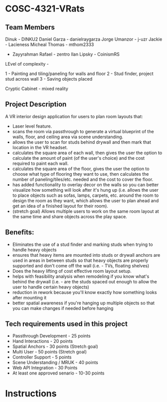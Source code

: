 # COSC-4321-VRats

## Team Members
Dinuk - DINKU2
Daniel Garza - danielraygarza 
Jorge Umanzor - j-uzr
Jackie - Lacieness
Micheal Thomas - mthom2333
- Zayyrahman 
Rafael - zentro
Ilan Lipsky - CoinismRS


LEvel of complexity -

1 - Painting and tiling/paneling for walls and floor
2 - Stud finder, project stud across wall 
3 - Saving objects placed 

Cryptic Cabinet - mixed reality 
## Project Description

A VR interior design application for users to plan room layouts that:
- Laser level feature.
- scans the room via passthrough to generate a virtual blueprint of the walls, floor, and ceiling area via scene understanding.
- allows the user to scan for studs behind drywall and then mark that location in the VR headset.
- calculates the square area of each wall, then gives the user the option to calculate the amount of paint (of the user's choice) and the cost required to paint each wall.
- calculates the square area of the floor, gives the user the option to choose what type of flooring they want to use, then calculates the number of paneling/tiles/etc. needed and the cost to cover the floor.
- has added functionality to overlay decor on the walls so you can better visualize how something will look after it's hung up (i.e. allows the user to place objects such as sofas, lamps, carpets, etc. around the room to design the room as they want, which allows the user to plan ahead and get an idea of a finished layout for their room).
- (stretch goal) Allows multiple users to work on the same room layout at the same time and share objects across the play space. 

## Benefits:
- Eliminates the use of a stud finder and marking studs when trying to handle heavy objects
- ensures that heavy items are mounted into studs or drywall anchors are used in areas in between studs so that heavy objects are properly supported and don't come off the wall (i.e. - TVs, floating shelves)
- Does the heavy lifting of cost effective room layout setup. 
- helps with feasibility analysis when remodeling if you know what's behind the drywall (i.e. - are the studs spaced out enough to allow the user to handle certain heavy objects)
- reduction in rework because you'll know exactly how something looks after mounting it
- better spatial awareness if you're hanging up multiple objects so that you can make changes if needed before hanging


## Tech requirements used in this project
- Passthrough Development - 25 points
- Hand Interactions - 20 points
- Spatial Anchors - 30 points (Stretch goal)
- Multi User - 50 points (Stretch goal)
- Controller Support - 5 points
- Scene Understanding / MRUK - 40 points
- Web API Integration - 30 Points
- At least one approved senario - 10-30 points

# Instructions

